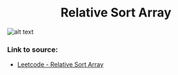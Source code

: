 <h1 align="center">Relative Sort Array</h1>

![alt text](https://images2.imgbox.com/e4/7b/THucwdgG_o.png?raw=true)

### Link to source: 
- <a href="https://leetcode.com/problems/relative-sort-array/">Leetcode - Relative Sort Array</a>
